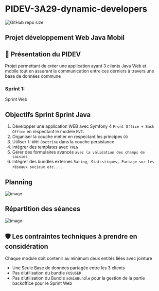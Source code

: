 # PIDEV-3A29-dynamic-developers
 ![GitHub repo size](https://img.shields.io/github/repo-size/AzizBenIsmail/PIDEV-3A29-dynamic-developers-Web-Symfony)
 ## Projet développement Web Java Mobil
 ## 🧰 Présentation du PIDEV
 Projet permettant de créer une application ayant 3 clients Java Web et mobile tout en assurant la communication entre ces derniers à travers une base de données commune
 ### Sprint 1:
 Sprint Web
 ## Objectifs Sprint Sprint Java
 1. Développer une application WEB avec Symfony 4 `Front
Office + Back Office` en respectant le modèle `MVC`.
1. Organiser la couche métier en respectant les principes `OO`
1. Utiliser `l'ORM Doctrine` dans la couche persistance
1. Intégrer des templates avec `TWIG`
1. Gérer des formulaires avancés `avec la validation des champs de saisies`
1. Intégrer des bundles externes `Rating, Statistiques, Partage sur les réseaux sociaux etc....`.

## Planning
![image](https://user-images.githubusercontent.com/61393700/221413444-e838c951-b1f0-4c1c-be96-a29660d96fb0.png)
## Répartition des séances
![image](https://user-images.githubusercontent.com/61393700/221413682-1d31d083-0554-4bed-a27d-188c5e534030.png)

## 🛡️ Les contraintes techniques à prendre en considération
Chaque module doit contenir au minimum deux entités liées avec jointure 
- Une Seule Base de données partagée entre les 3 clients
- Pas d’utilisation du bundle `FOSUSER `
- Pas d’utilisation du Bundle `adminBundle` pour la gestion de la partie backoffice pour le Sprint Web
